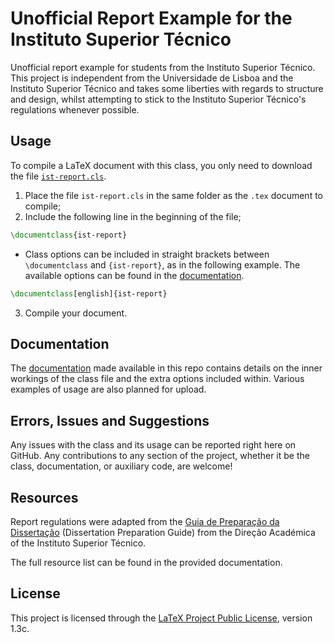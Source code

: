 # Unofficial Report Example for the Instituto Superior Técnico

Unofficial report example for students from the Instituto Superior Técnico. This project is independent from the Universidade de Lisboa and the Instituto Superior Técnico and takes some liberties with regards to structure and design, whilst attempting to stick to the Instituto Superior Técnico's regulations whenever possible.

## Usage

To compile a LaTeX document with this class, you only need to download the file [`ist-report.cls`](src/ist-report.cls).
1. Place the file `ist-report.cls` in the same folder as the `.tex` document to compile;
2. Include the following line in the beginning of the file;
````tex
\documentclass{ist-report}
````
   - Class options can be included in straight brackets between `\documentclass` and `{ist-report}`, as in the following example. The available options can be found in the [documentation](doc/).
````tex
\documentclass[english]{ist-report}
````
3. Compile your document.

## Documentation

The [documentation](doc/) made available in this repo contains details on the inner workings of the class file and the extra options included within. Various examples of usage are also planned for upload.

## Errors, Issues and Suggestions

Any issues with the class and its usage can be reported right here on GitHub. Any contributions to any section of the project, whether it be the class, documentation, or auxiliary code, are welcome!

## Resources

Report regulations were adapted from the [Guia de Preparação da Dissertação](https://academica.tecnico.ulisboa.pt/files/sites/54/guia-de-preparacao-da-dissertacao-1516.pdf "Guia de Preparação da Dissertação") (Dissertation Preparation Guide) from the Direção Académica of the Instituto Superior Técnico.

The full resource list can be found in the provided documentation.

## License

This project is licensed through the [LaTeX Project Public License](https://www.latex-project.org/lppl/), version 1.3c.
